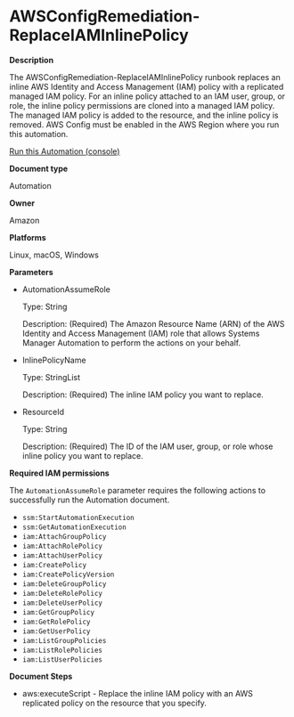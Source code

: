 # AWSConfigRemediation\-ReplaceIAMInlinePolicy<a name="automation-aws-replace-iam-policy"></a>

**Description**

The AWSConfigRemediation\-ReplaceIAMInlinePolicy runbook replaces an inline AWS Identity and Access Management \(IAM\) policy with a replicated managed IAM policy\. For an inline policy attached to an IAM user, group, or role, the inline policy permissions are cloned into a managed IAM policy\. The managed IAM policy is added to the resource, and the inline policy is removed\. AWS Config must be enabled in the AWS Region where you run this automation\.

[Run this Automation \(console\)](https://console.aws.amazon.com/systems-manager/automation/execute/AWSConfigRemediation-ReplaceIAMInlinePolicy)

**Document type**

Automation

**Owner**

Amazon

**Platforms**

Linux, macOS, Windows

**Parameters**
+ AutomationAssumeRole

  Type: String

  Description: \(Required\) The Amazon Resource Name \(ARN\) of the AWS Identity and Access Management \(IAM\) role that allows Systems Manager Automation to perform the actions on your behalf\.
+ InlinePolicyName

  Type: StringList

  Description: \(Required\) The inline IAM policy you want to replace\.
+ ResourceId

  Type: String

  Description: \(Required\) The ID of the IAM user, group, or role whose inline policy you want to replace\.

**Required IAM permissions**

The `AutomationAssumeRole` parameter requires the following actions to successfully run the Automation document\.
+ `ssm:StartAutomationExecution`
+ `ssm:GetAutomationExecution`
+ `iam:AttachGroupPolicy`
+ `iam:AttachRolePolicy`
+ `iam:AttachUserPolicy`
+ `iam:CreatePolicy`
+ `iam:CreatePolicyVersion`
+ `iam:DeleteGroupPolicy`
+ `iam:DeleteRolePolicy`
+ `iam:DeleteUserPolicy`
+ `iam:GetGroupPolicy`
+ `iam:GetRolePolicy`
+ `iam:GetUserPolicy`
+ `iam:ListGroupPolicies`
+ `iam:ListRolePolicies`
+ `iam:ListUserPolicies`

**Document Steps**
+ aws:executeScript \- Replace the inline IAM policy with an AWS replicated policy on the resource that you specify\.